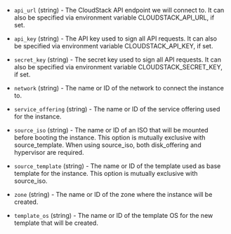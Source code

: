 <!-- Code generated from the comments of the Config struct in builder/cloudstack/config.go; DO NOT EDIT MANUALLY -->

-   `api_url` (string) - The CloudStack API endpoint we will connect to. It can
also be specified via environment variable CLOUDSTACK_API_URL, if set.

-   `api_key` (string) - The API key used to sign all API requests. It can also
be specified via environment variable CLOUDSTACK_API_KEY, if set.

-   `secret_key` (string) - The secret key used to sign all API requests. It
can also be specified via environment variable CLOUDSTACK_SECRET_KEY, if
set.

-   `network` (string) - The name or ID of the network to connect the instance
to.

-   `service_offering` (string) - The name or ID of the service offering used
for the instance.

-   `source_iso` (string) - The name or ID of an ISO that will be mounted
before booting the instance. This option is mutually exclusive with
source_template. When using source_iso, both disk_offering and
hypervisor are required.

-   `source_template` (string) - The name or ID of the template used as base
template for the instance. This option is mutually exclusive with
source_iso.

-   `zone` (string) - The name or ID of the zone where the instance will be
created.

-   `template_os` (string) - The name or ID of the template OS for the new
template that will be created.

